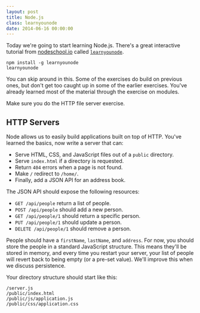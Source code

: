 ```yaml
---
layout: post
title: Node.js
class: learnyounode
date: 2014-06-16 00:00:00
---
```


Today we're going to start learning Node.js. There's a great interactive
tutorial from [nodeschool.io][nodeschool] called
[`learnyounode`][learnyounode].

    npm install -g learnyounode
    learnyounode

You can skip around in this. Some of the exercises do build on previous ones,
but don't get too caught up in some of the earlier exercises. You've already
learned most of the material through the exercise on modules.

Make sure you do the HTTP file server exercise.

## HTTP Servers

Node allows us to easily build applications built on top of HTTP. You've
learned the basics, now write a server that can:

- Serve HTML, CSS, and JavaScript files out of a `public` directory.
- Serve `index.html` if a directory is requested.
- Return `404` errors when a page is not found.
- Make `/` redirect to `/home/`.
- Finally, add a JSON API for an address book.

The JSON API should expose the following resources:

- `GET /api/people` return a list of people.
- `POST /api/people` should add a new person.
- `GET /api/people/1` should return a specific person.
- `PUT /api/people/1` should update a person.
- `DELETE /api/people/1` should remove a person.

People should have a `firstName`, `lastName`, and `address`. For now, you
should store the people in a standard JavaScript structure. This means they'll
be stored in memory, and every time you restart your server, your list of
people will revert back to being empty (or a pre-set value). We'll improve this
when we discuss persistence.

Your directory structure should start like this:

    /server.js
    /public/index.html
    /public/js/application.js
    /public/css/application.css

[nodeschool]: http://nodeschool.io/
[learnyounode]: http://nodeschool.io/#learn-you-node
